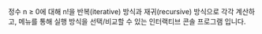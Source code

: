 정수 n ≥ 0에 대해 n!을 반복(iterative) 방식과 재귀(recursive) 방식으로 각각 계산하고, 메뉴를 통해 실행 방식을 선택/비교할 수 있는 인터랙티브 콘솔 프로그램 입니다.
